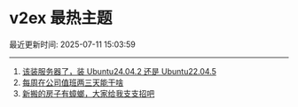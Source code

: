 # v2ex 最热主题

最近更新时间: 2025-07-11 15:03:59

--- 
1. [该装服务器了，装 Ubuntu24.04.2 还是 Ubuntu22.04.5](https://www.v2ex.com/t/1144421) 
2. [每周在公司值班两三天能干啥](https://www.v2ex.com/t/1144439) 
3. [新搬的房子有蟑螂，大家给我支支招吧](https://www.v2ex.com/t/1144467) 
